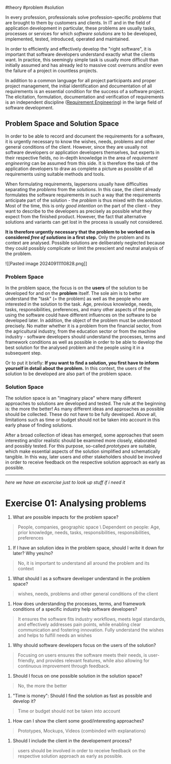  #theory #problem #solution

In every profession, professionals solve profession-specific _problems_ that are brought to them by customers and clients. In IT and in the field of application development in particular, these problems are usually tasks, processes or services for which _software solutions_ are to be developed, implemented, tested, introduced, operated and maintained.

In order to efficiently and effectively develop the "right software", it is important that software developers understand exactly what the clients want. In practice, this seemingly simple task is usually more difficult than initially assumed and has already led to massive cost overruns and/or even the failure of a project in countless projects.

In addition to a common language for all project participants and proper project management, the initial identification and documentation of all requirements is an essential condition for the success of a software project. The elicitation, formulation, documentation and verification of requirements is an independent discipline ([Requirement Engineering](https://www.jobscout24.ch/de/jobs/requirements%20engineer/)) in the large field of software development.

## [](#problem-space-and-solution-space)Problem Space and Solution Space

In order to be able to record and document the requirements for a software, it is urgently necessary to know the wishes, needs, problems and other general conditions of the client. However, since they are usually not software developers or application developers themselves, but experts in their respective fields, no in-depth knowledge in the area of _requirement engineering_ can be assumed from this side. It is therefore the task of the application developers to draw as complete a picture as possible of all requirements using suitable methods and tools.

When formulating requirements, laypersons usually have difficulties separating the _problems_ from the _solutions_. In this case, the client already formulates the software requirements in such a way that the requirements anticipate part of the solution - the _problem_ is thus mixed with the _solution_. Most of the time, this is only _good intention_ on the part of the client - they want to describe to the developers as precisely as possible what they expect from the finished product. However, the fact that alternative solutions and variants can get lost in the process is usually not considered.

**It is therefore urgently necessary that the problem to be worked on is considered _free of solutions_ in a first step.** Only the problem and its context are analysed. Possible solutions are deliberately neglected because they could possibly complicate or limit the prescient and neutral analysis of the problem.

![[Pasted image 20240911110828.png]]

### [](#problem-space)Problem Space

In the problem space, the focus is on the **users** of the solution to be developed for and on the **problem** itself. The sole aim is to better understand the "task" (= the problem) as well as the people who are interested in the solution to the task. Age, previous knowledge, needs, tasks, responsibilities, preferences, and many other aspects of the people using the software could have different influences on the software to be developed later. In addition, the object of the problem must be understood precisely. No matter whether it is a problem from the financial sector, from the agricultural industry, from the education sector or from the machine industry - software developers should understand the processes, terms and framework conditions as well as possible in order to be able to develop the best solution for the analysed problem and the people using it in a subsequent step.

Or to put it briefly: **If you want to find a solution, you first have to inform yourself in detail about the problem.** In this context, the users of the solution to be developed are also part of the problem space.

### [](#solution-space)Solution Space

The solution space is an "imaginary place" where many different approaches to solutions are developed and tested. The rule at the beginning is: the more the better! As many different ideas and approaches as possible should be collected. These do not have to be fully developed. Above all, limitations such as time or budget should not be taken into account in this early phase of finding solutions.

After a broad collection of ideas has emerged, some approaches that seem interesting and/or realistic should be examined more closely, elaborated and possibly tested. For this purpose, so-called _prototypes_ are suitable, which make essential aspects of the solution simplified and schematically tangible. In this way, later users and other stakeholders should be involved in order to receive feedback on the respective solution approach as early as possible.

----

_here we have an excercise just to look up stuff if i need it_
# Exercise 01: Analysing problems

1. What are possible impacts for the problem space?

> People, companies, geographic space \ Dependent on people: Age, prior knowledge, needs, tasks, responsibilities, responsibilities, preferences

1. If I have an solution idea in the problem space, should I write it down for later? Why yes/no?

> No, it is important to understand all around the problem and its context

1. What should I as a software developer understand in the problem space?

> wishes, needs, problems and other general conditions of the client

1. How does understanding the processes, terms, and framework conditions of a specific industry help software developers?

> It ensures the software fits industry workflows, meets legal standards, and effectively addresses pain points, while enabling clear communication and fostering innovation. Fully understand the wishes and helps to fulfill needs an wishes

1. Why should software developers focus on the users of the solution?

> Focusing on users ensures the software meets their needs, is user-friendly, and provides relevant features, while also allowing for continuous improvement through feedback.

1. Should I focus on one possible solution in the solution space?

> No, the more the better

1. "Time is money": Should I find the solution as fast as possible and develop it?

> Time or budget should not be taken into account

1. How can I show the client some good/interesting approaches?

> Prototypes, Mockups, Videos (combinded with explanations)

1. Should I include the client in the developement process?

> users should be involved in order to receive feedback on the respective solution approach as early as possible.